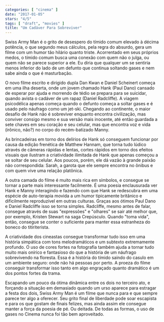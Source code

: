 ```yaml
---
categories: [ "cinema" ]
date: "2017-01-05"
stars: "4/5"
tags: [ "draft", "movies" ]
title: "Um Cadáver Para Sobreviver"
---
```

Swiss Army Man é o grito de desespero do tímido comum elevado à décima potência, o que segundo meus cálculos, pela regra do absurdo, gera um filme com um humor tão hilário quanto triste. Acorrentado em seus próprios medos, o tímido comum busca uma conexão com quem não o julga, ou quem não se parece superior a ele. Eu diria que qualquer um se sentiria menos inferior do lado de um defunto que continua soltando gases e nem sabe ainda o que é masturbação.

O novo filme escrito e dirigido dupla Dan Kwan e Daniel Scheinert começa em uma ilha deserta, onde um jovem chamado Hank (Paul Dano) cansado de esperar por ajuda e morrendo de tédio se prepara para se suicidar, quando avista o cadáver de um rapaz (Daniel Radcliffe). A viagem psicodélica apenas começa quando o defunto começa a soltar gases e é usado pelo náufrago como um jet-ski. Chegando ao continente, o maior desafio de Hank não é sobreviver enquanto encontra civilização, mas conviver consigo mesmo e sua versão mais inocente, até então guardada a sete chaves em seu coração e seu celular, mas que encontra voz e vida (irônico, não?) no corpo do recém-batizado Manny.

As brincadeiras em torno dos delírios de Hank só conseguem funcionar por causa da edição frenética de Matthew Hannam, que torna tudo lúdico através de câmeras rápidas e lentas, cortes rápidos em torno dos efeitos visuais que ilustram a criatividade ilimitada de Hank que apenas começou a se soltar de seu celular. Aos poucos, porém, ele dá vazão à grande paixão não correspondida: Sarah, a garota que ele sempre encontra no ônibus e com quem vive uma relação platônica.

A outra camada do filme é muito mais rica em símbolos, e consegue se tornar a parte mais interessante facilmente. É uma poesia enclausurada ver Hank e Manny interagindo e fazendo com que Hank se redescubra em uma espécie de auto-terapia movida a um humor tipicamente britânico e dificilmente reproduzível em outras culturas. Graças aos ótimos Paul Dano e Daniel Radcliffe isso se torna simples. Radcliffe, mesmo antes de falar, consegue através de suas "expressões" e "olhares" se sair até melhor que, por exemplo, Kristen Stewart na saga Crepúsculo. Quando "toma vida", então, consegue se conter o suficiente para manter essa estranheza do boneco do titiriterista.

A criatividade dos cineastas consegue transformar tudo isso em uma história simpática com tons melodramáticos e um subtexto extremamente profundo. O uso de cores fortes na fotografia também ajuda a tornar tudo muito mais onírico e fantasioso do que a história de um náufrago sobrevivendo na floresta. Essa é a história do tímido saindo do casulo em um ambiente seguro: onde não há pessoas por perto. A proeza do filme conseguir transformar isso tanto em algo engraçado quanto dramático é um dos pontos fortes da trama.

Escapando um pouco da ótima dinâmica entre os dois no terceiro ato, e forçando a situação em demasiado quando um urso aparece para estragar a festa dos dois, Swiss Army Man é um filme que nunca para e que sempre parece ter algo a oferecer. Seu grito final de liberdade pode soar escapista e para os que gostam de finais felizes, mas ainda assim ele consegue manter a força da poesia de pé. Ou deitada. De todas as formas, o uso de gases no Cinema nunca foi tão bem aproveitado.
